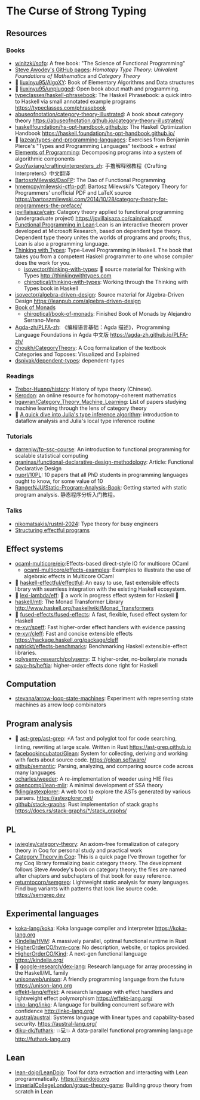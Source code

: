 # The Curse of Strong Typing

## Resources

### Books

- [winitzki/sofp](https://github.com/winitzki/sofp): A free book: "The Science of Functional Programming"
- [Steve Awodey's GitHub pages](https://awodey.github.io/): _Homotopy Type Theory: Univalent Foundations of Mathematics_ and _Category Theory_
- 🌟 [liuxinyu95/AlgoXY](https://github.com/liuxinyu95/AlgoXY): Book of Elementary Algorithms and Data structures
- 🌟 [liuxinyu95/unplugged](https://github.com/liuxinyu95/unplugged): Open book about math and programming.
- [typeclasses/haskell-phrasebook](https://github.com/typeclasses/haskell-phrasebook): The Haskell Phrasebook: a quick intro to Haskell via small annotated example programs <https://typeclasses.com/phrasebook>
- [abuseofnotation/category-theory-illustrated](https://github.com/abuseofnotation/category-theory-illustrated): A book about category theory <https://abuseofnotation.github.io/category-theory-illustrated/>
- [haskellfoundation/hs-opt-handbook.github.io](https://github.com/haskellfoundation/hs-opt-handbook.github.io): The Haskell Optimization Handbook <https://haskell.foundation/hs-opt-handbook.github.io/>
- 🌟 [lazear/types-and-programming-languages](https://github.com/lazear/types-and-programming-languages): Exercises from Benjamin Pierce's "Types and Programming Languages" textbook + extras!
- [Elements of Programming](http://elementsofprogramming.com/): Decomposing programs into a system of algorithmic components
- [GuoYaxiang/craftinginterpreters_zh](https://github.com/GuoYaxiang/craftinginterpreters_zh): 手撸解释器教程《Crafting Interpreters》中文翻译
- [BartoszMilewski/DaoFP](https://github.com/BartoszMilewski/DaoFP): The Dao of Functional Programming
- [hmemcpy/milewski-ctfp-pdf](https://github.com/hmemcpy/milewski-ctfp-pdf): Bartosz Milewski's 'Category Theory for Programmers' unofficial PDF and LaTeX source <https://bartoszmilewski.com/2014/10/28/category-theory-for-programmers-the-preface/>
- [jpvillaisaza/cain](https://github.com/jpvillaisaza/cain): Category theory applied to functional programming (undergraduate project) <https://jpvillaisaza.co/cain/cain.pdf>
- [Functional Programming in Lean](https://lean-lang.org/functional_programming_in_lean/):Lean is an interactive theorem prover developed at Microsoft Research, based on dependent type theory. Dependent type theory unites the worlds of programs and proofs; thus, Lean is also a programming language.
- [Thinking with Types](https://thinkingwithtypes.com/): Type-Level Programming in Haskell. The book that takes you from a competent Haskell programmer to one whose compiler does the work for you.
  - [isovector/thinking-with-types](https://github.com/isovector/thinking-with-types): 📖 source material for Thinking with Types <http://thinkingwithtypes.com>
  - [chiroptical/thinking-with-types](https://github.com/chiroptical/thinking-with-types): Working through the Thinking with Types book in Haskell
- [isovector/algebra-driven-design](https://github.com/isovector/algebra-driven-design): Source material for Algebra-Driven Design <https://leanpub.com/algebra-driven-design>
- [Book of Monads](https://leanpub.com/book-of-monads)
  - [chiroptical/book-of-monads](https://github.com/chiroptical/book-of-monads): Finished Book of Monads by Alejandro Serrano-Mena
- [Agda-zh/PLFA-zh](https://github.com/Agda-zh/PLFA-zh): 《编程语言基础：Agda 描述》，Programming Language Foundations in Agda 中文版 <https://agda-zh.github.io/PLFA-zh/>
- [choukh/CategoryTheory](https://github.com/choukh/CategoryTheory): A Coq formalization of the textbook Categories and Toposes: Visualized and Explained
- [dspivak/dependent-types](https://github.com/dspivak/dependent-types): dependent-types

### Readings

- [Trebor-Huang/history](https://github.com/Trebor-Huang/history): History of type theory (Chinese).
- [Kerodon](https://kerodon.net): an online resource for homotopy-coherent mathematics
- [bgavran/Category_Theory_Machine_Learning](https://github.com/bgavran/Category_Theory_Machine_Learning): List of papers studying machine learning through the lens of category theory
- 🌟 [A quick dive into Julia's type inference algorithm](https://aviatesk.github.io/posts/data-flow-problem/): introduction to dataflow analysis and Julia's local type inference routine

### Tutorials

- [darrenjw/fp-ssc-course](https://github.com/darrenjw/fp-ssc-course): An introduction to functional programming for scalable statistical computing
- [graninas/functional-declarative-design-methodology](https://github.com/graninas/functional-declarative-design-methodology): Article: Functional Declarative Design
- [nuprl/10PL](https://github.com/nuprl/10PL): 10 papers that all PhD students in programming languages ought to know, for some value of 10
- [RangerNJU/Static-Program-Analysis-Book](https://github.com/RangerNJU/Static-Program-Analysis-Book): Getting started with static program analysis. 静态程序分析入门教程。

### Talks

- [nikomatsakis/rustnl-2024](https://github.com/nikomatsakis/rustnl-2024): Type theory for busy engineers
- [Structuring effectful programs](https://bobkonf.de/2023/loeh.html)

## Effect systems

- [ocaml-multicore/eio](https://github.com/ocaml-multicore/eio):Effects-based direct-style IO for multicore OCaml
  - [ocaml-multicore/effects-examples](https://github.com/ocaml-multicore/effects-examples): Examples to illustrate the use of algebraic effects in Multicore OCaml
- 🌟 [haskell-effectful/effectful](https://github.com/haskell-effectful/effectful): An easy to use, fast extensible effects library with seamless integration with the existing Haskell ecosystem.
- 🌟 [lexi-lambda/eff](https://github.com/lexi-lambda/eff): 🚧 a work in progress effect system for Haskell 🚧
- [haskell/mtl](https://github.com/haskell/mtl): The Monad Transformer Library <http://www.haskell.org/haskellwiki/Monad_Transformers>
- 🌟 [fused-effects/fused-effects](https://github.com/fused-effects/fused-effects): A fast, flexible, fused effect system for Haskell
- [re-xyr/speff](https://github.com/re-xyr/speff): Fast higher-order effect handlers with evidence passing
- [re-xyr/cleff](https://github.com/re-xyr/cleff): Fast and concise extensible effects <https://hackage.haskell.org/package/cleff>
- [patrickt/effects-benchmarks](https://github.com/patrickt/effects-benchmarks): Benchmarking Haskell extensible-effect libraries.
- [polysemy-research/polysemy](https://github.com/polysemy-research/polysemy): ♊ higher-order, no-boilerplate monads
- [sayo-hs/heftia](https://github.com/sayo-hs/heftia): higher-order effects done right for Haskell

## Computation

- [stevana/arrow-loop-state-machines](https://github.com/stevana/arrow-loop-state-machines): Experiment with representing state machines as arrow loop combinators

## Program analysis

- 🌟 [ast-grep/ast-grep](https://github.com/ast-grep/ast-grep): ⚡A fast and polyglot tool for code searching, linting, rewriting at large scale. Written in Rust <https://ast-grep.github.io>
- [facebookincubator/Glean](https://github.com/facebookincubator/Glean): System for collecting, deriving and working with facts about source code. <https://glean.software/>
- [github/semantic](https://github.com/github/semantic): Parsing, analyzing, and comparing source code across many languages
- [ocharles/weeder](https://github.com/ocharles/weeder): A re-implementation of weeder using HIE files
- [opencompl/lean-mlir](https://github.com/opencompl/lean-mlir): A minimal development of SSA theory
- [fkling/astexplorer](https://github.com/fkling/astexplorer): A web tool to explore the ASTs generated by various parsers. <https://astexplorer.net/>
- [github/stack-graphs](https://github.com/github/stack-graphs): Rust implementation of stack graphs <https://docs.rs/stack-graphs/*/stack_graphs/>

## PL

- [jwiegley/category-theory](https://github.com/jwiegley/category-theory): An axiom-free formalization of category theory in Coq for personal study and practical work
- [Category Theory in Coq](http://www.megacz.com/berkeley/coq-categories/): This is a quick page I've thrown together for my Coq library formalizing basic category theory. The development follows Steve Awodey's book on category theory; the files are named after chapters and subchapters of that book for easy reference.
- [returntocorp/semgrep](https://github.com/returntocorp/semgrep): Lightweight static analysis for many languages. Find bug variants with patterns that look like source code. <https://semgrep.dev>

## Experimental languages

- [koka-lang/koka](https://github.com/koka-lang/koka): Koka language compiler and interpreter <https://koka-lang.org>
- [Kindelia/HVM](https://github.com/Kindelia/HVM): A massively parallel, optimal functional runtime in Rust
- [HigherOrderCO/hvm-core](https://github.com/HigherOrderCO/hvm-core): No description, website, or topics provided.
- [HigherOrderCO/Kind](https://github.com/HigherOrderCO/Kind): A next-gen functional language <https://kindelia.org/>
- 🌟 [google-research/dex-lang](https://github.com/google-research/dex-lang): Research language for array processing in the Haskell/ML family
- [unisonweb/unison](https://github.com/unisonweb/unison): A friendly programming language from the future <https://unison-lang.org>
- [effekt-lang/effekt](https://github.com/effekt-lang/effekt): A research language with effect handlers and lightweight effect polymorphism <https://effekt-lang.org/>
- [inko-lang/inko](https://github.com/inko-lang/inko): A language for building concurrent software with confidence <http://inko-lang.org/>
- [austral/austral](https://github.com/austral/austral): Systems language with linear types and capability-based security. <https://austral-lang.org/>
- [diku-dk/futhark](https://github.com/diku-dk/futhark): 💥💻💥 A data-parallel functional programming language <http://futhark-lang.org>

## Lean

- [lean-dojo/LeanDojo](https://github.com/lean-dojo/LeanDojo): Tool for data extraction and interacting with Lean programmatically. <https://leandojo.org>
- [ImperialCollegeLondon/group-theory-game](https://github.com/ImperialCollegeLondon/group-theory-game): Building group theory from scratch in Lean
